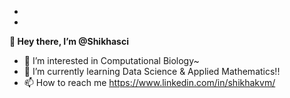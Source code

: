 - 
- 
**👋 Hey there, I’m @Shikhasci**
- 👀 I’m interested in Computational Biology~
- 🌱 I’m currently learning Data Science & Applied Mathematics!!
- 📫 How to reach me https://www.linkedin.com/in/shikhakvm/ 

<!---
Shikhasci/Shikhasci is a ✨ special ✨ repository because its `README.md` (this file) appears on your GitHub profile.
You can click the Preview link to take a look at your changes.
--->

